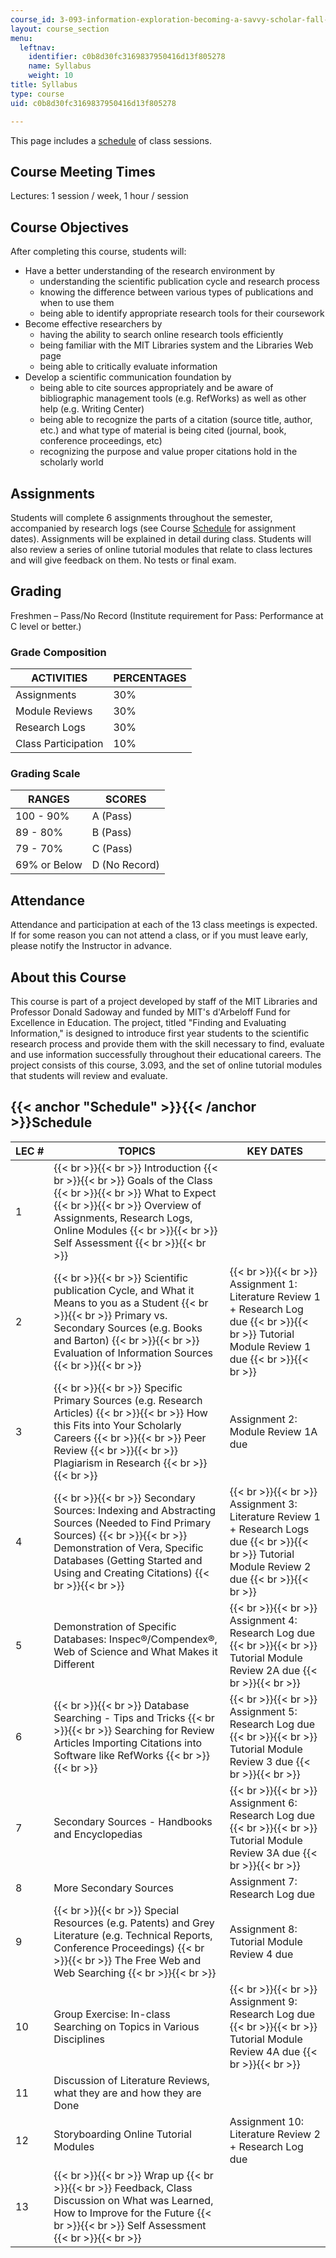 ```yaml
---
course_id: 3-093-information-exploration-becoming-a-savvy-scholar-fall-2006
layout: course_section
menu:
  leftnav:
    identifier: c0b8d30fc3169837950416d13f805278
    name: Syllabus
    weight: 10
title: Syllabus
type: course
uid: c0b8d30fc3169837950416d13f805278

---
```


This page includes a [schedule](#Schedule) of class sessions.

Course Meeting Times
--------------------

Lectures: 1 session / week, 1 hour / session

Course Objectives
-----------------

After completing this course, students will:

*   Have a better understanding of the research environment by
    *   understanding the scientific publication cycle and research process
    *   knowing the difference between various types of publications and when to use them
    *   being able to identify appropriate research tools for their coursework
*   Become effective researchers by
    *   having the ability to search online research tools efficiently
    *   being familiar with the MIT Libraries system and the Libraries Web page
    *   being able to critically evaluate information
*   Develop a scientific communication foundation by
    *   being able to cite sources appropriately and be aware of bibliographic management tools (e.g. RefWorks) as well as other help (e.g. Writing Center)
    *   being able to recognize the parts of a citation (source title, author, etc.) and what type of material is being cited (journal, book, conference proceedings, etc)
    *   recognizing the purpose and value proper citations hold in the scholarly world

Assignments
-----------

Students will complete 6 assignments throughout the semester, accompanied by research logs (see Course [Schedule](#Schedule) for assignment dates). Assignments will be explained in detail during class. Students will also review a series of online tutorial modules that relate to class lectures and will give feedback on them. No tests or final exam.

Grading
-------

Freshmen – Pass/No Record (Institute requirement for Pass: Performance at C level or better.)

### Grade Composition

| ACTIVITIES | PERCENTAGES |
| --- | --- |
| Assignments | 30% |
| Module Reviews | 30% |
| Research Logs | 30% |
| Class Participation | 10% 

  

### Grading Scale

| RANGES | SCORES |
| --- | --- |
| 100 - 90% | A (Pass) |
| 89 - 80% | B (Pass) |
| 79 - 70% | C (Pass) |
| 69% or Below | D (No Record) 

  

Attendance
----------

Attendance and participation at each of the 13 class meetings is expected. If for some reason you can not attend a class, or if you must leave early, please notify the Instructor in advance.

About this Course
-----------------

This course is part of a project developed by staff of the MIT Libraries and Professor Donald Sadoway and funded by MIT's d'Arbeloff Fund for Excellence in Education. The project, titled "Finding and Evaluating Information," is designed to introduce first year students to the scientific research process and provide them with the skill necessary to find, evaluate and use information successfully throughout their educational careers. The project consists of this course, 3.093, and the set of online tutorial modules that students will review and evaluate.

{{< anchor "Schedule" >}}{{< /anchor >}}Schedule
------------------------------------------------

| LEC # | TOPICS | KEY DATES |
| --- | --- | --- |
| 1 |  {{< br >}}{{< br >}} Introduction {{< br >}}{{< br >}} Goals of the Class {{< br >}}{{< br >}} What to Expect {{< br >}}{{< br >}} Overview of Assignments, Research Logs, Online Modules {{< br >}}{{< br >}} Self Assessment {{< br >}}{{< br >}}  |  |
| 2 |  {{< br >}}{{< br >}} Scientific publication Cycle, and What it Means to you as a Student {{< br >}}{{< br >}} Primary vs. Secondary Sources (e.g. Books and Barton) {{< br >}}{{< br >}} Evaluation of Information Sources {{< br >}}{{< br >}}  |  {{< br >}}{{< br >}} Assignment 1: Literature Review 1 + Research Log due {{< br >}}{{< br >}} Tutorial Module Review 1 due {{< br >}}{{< br >}}  |
| 3 |  {{< br >}}{{< br >}} Specific Primary Sources (e.g. Research Articles) {{< br >}}{{< br >}} How this Fits into Your Scholarly Careers {{< br >}}{{< br >}} Peer Review {{< br >}}{{< br >}} Plagiarism in Research {{< br >}}{{< br >}}  | Assignment 2: Module Review 1A due |
| 4 |  {{< br >}}{{< br >}} Secondary Sources: Indexing and Abstracting Sources (Needed to Find Primary Sources) {{< br >}}{{< br >}} Demonstration of Vera, Specific Databases (Getting Started and Using and Creating Citations) {{< br >}}{{< br >}}  |  {{< br >}}{{< br >}} Assignment 3: Literature Review 1 + Research Logs due {{< br >}}{{< br >}} Tutorial Module Review 2 due {{< br >}}{{< br >}}  |
| 5 | Demonstration of Specific Databases: Inspec®/Compendex®, Web of Science and What Makes it Different |  {{< br >}}{{< br >}} Assignment 4: Research Log due {{< br >}}{{< br >}} Tutorial Module Review 2A due {{< br >}}{{< br >}}  |
| 6 |  {{< br >}}{{< br >}} Database Searching - Tips and Tricks {{< br >}}{{< br >}} Searching for Review Articles Importing Citations into Software like RefWorks {{< br >}}{{< br >}}  |  {{< br >}}{{< br >}} Assignment 5: Research Log due {{< br >}}{{< br >}} Tutorial Module Review 3 due {{< br >}}{{< br >}}  |
| 7 | Secondary Sources - Handbooks and Encyclopedias |  {{< br >}}{{< br >}} Assignment 6: Research Log due {{< br >}}{{< br >}} Tutorial Module Review 3A due {{< br >}}{{< br >}}  |
| 8 | More Secondary Sources | Assignment 7: Research Log due |
| 9 |  {{< br >}}{{< br >}} Special Resources (e.g. Patents) and Grey Literature (e.g. Technical Reports, Conference Proceedings) {{< br >}}{{< br >}} The Free Web and Web Searching {{< br >}}{{< br >}}  | Assignment 8: Tutorial Module Review 4 due |
| 10 | Group Exercise: In-class Searching on Topics in Various Disciplines |  {{< br >}}{{< br >}} Assignment 9: Research Log due {{< br >}}{{< br >}} Tutorial Module Review 4A due {{< br >}}{{< br >}}  |
| 11 | Discussion of Literature Reviews, what they are and how they are Done |  |
| 12 | Storyboarding Online Tutorial Modules | Assignment 10: Literature Review 2 + Research Log due |
| 13 |  {{< br >}}{{< br >}} Wrap up {{< br >}}{{< br >}} Feedback, Class Discussion on What was Learned, How to Improve for the Future {{< br >}}{{< br >}} Self Assessment {{< br >}}{{< br >}}  |